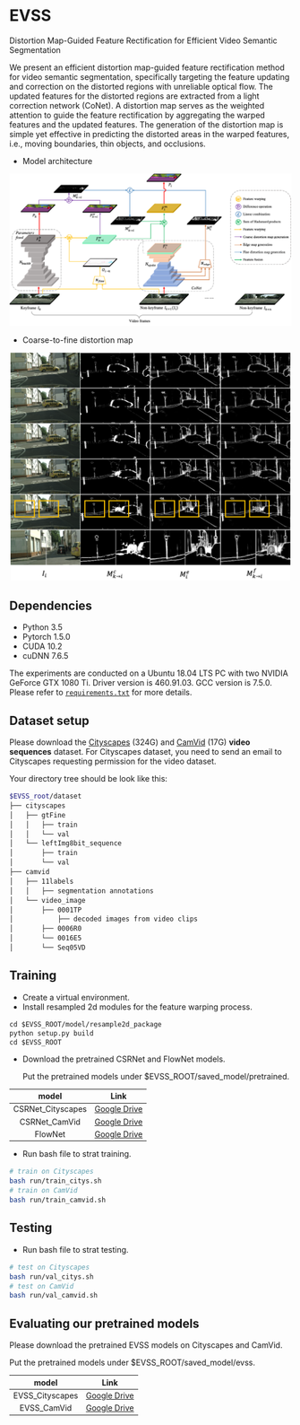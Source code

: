 # EVSS
Distortion Map-Guided Feature Rectification for Efficient Video Semantic Segmentation

We present an efficient distortion map-guided feature rectification method for video semantic segmentation, specifically targeting the feature updating and correction on the distorted regions with unreliable optical flow. The updated features for the distorted regions are extracted from a light correction network (CoNet). A distortion map serves as the weighted attention to guide the feature rectification by aggregating the warped features and the updated features. The generation of the distortion map is simple yet effective in predicting the distorted areas in the warped features, i.e., moving boundaries, thin objects, and occlusions. 

- Model architecture
<p align="center"><img src="./figure/figure4.png" width="860" alt="" /></p>

- Coarse-to-fine distortion map
<p align="center"><img src="./figure/figure6.png" width="500" alt="" /></p>



## Dependencies

- Python 3.5
- Pytorch 1.5.0
- CUDA 10.2 
- cuDNN 7.6.5

The experiments are conducted on a Ubuntu 18.04 LTS PC with two NVIDIA GeForce GTX 1080 Ti. Driver version is 460.91.03. GCC version is 7.5.0. Please refer to [`requirements.txt`](requirements.txt) for more details.

## Dataset setup

Please download the [Cityscapes](https://www.cityscapes-dataset.com/downloads/) (324G) and [CamVid](http://mi.eng.cam.ac.uk/research/projects/VideoRec/CamVid/) (17G) **video sequences** dataset. For Cityscapes dataset, you need to send an email to Cityscapes requesting permission for the video dataset.

Your directory tree should be look like this:
````bash
$EVSS_root/dataset
├── cityscapes
│   ├── gtFine
│   │   ├── train
│   │   └── val
│   └── leftImg8bit_sequence
│       ├── train
│       └── val
├── camvid
│   ├── 11labels
│   │   ├── segmentation annotations
│   └── video_image
│       ├── 0001TP
│           ├── decoded images from video clips
│       ├── 0006R0
│       └── 0016E5
│       └── Seq05VD
````

## Training
- Create a virtual environment.
- Install resampled 2d modules for the feature warping process.
```
cd $EVSS_ROOT/model/resample2d_package
python setup.py build
cd $EVSS_ROOT
```
- Download the pretrained CSRNet and FlowNet models. 

   Put the pretrained models under $EVSS_ROOT/saved_model/pretrained.

| model | Link |
| :--: | :--: |
| CSRNet_Cityscapes | [Google Drive](https://drive.google.com/file/d/1onVZChvwK25OUW4Now6vgGXSzlnhmK2q/view?usp=sharing) |
| CSRNet_CamVid | [Google Drive](https://drive.google.com/file/d/16e7T4fMarJKIzn5_-e27UhRPmaZgdvzN/view?usp=sharing) |
| FlowNet | [Google Drive](https://drive.google.com/file/d/1xJjhkjVGjKJyPVBfhlELl1Gzse4RFm-_/view?usp=sharing) |

- Run bash file to strat training.
````bash
# train on Cityscapes
bash run/train_citys.sh
# train on CamVid
bash run/train_camvid.sh
````

## Testing
- Run bash file to strat testing.
````bash
# test on Cityscapes
bash run/val_citys.sh
# test on CamVid
bash run/val_camvid.sh
````
## Evaluating our pretrained models
Please download the pretrained EVSS models on Cityscapes and CamVid. 

Put the pretrained models under $EVSS_ROOT/saved_model/evss.

| model | Link |
| :--: | :--: |
| EVSS_Cityscapes | [Google Drive](https://drive.google.com/file/d/10IlbD334GjQB6p5RiNvSfdQoeNUGrKev/view?usp=sharing) |
| EVSS_CamVid | [Google Drive](https://drive.google.com/file/d/1SLB-r2c6OVTJMsJnmYmN8mYouCpdWMwb/view?usp=sharing) |




